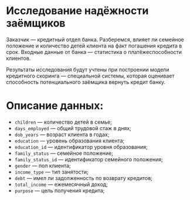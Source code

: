 # Исследование надёжности заёмщиков
Заказчик — кредитный отдел банка. Разберемся, влияет ли семейное положение и количество детей клиента на факт погашения кредита в срок. Входные данные от банка — статистика о платёжеспособности клиентов.

Результаты исследования будут учтены при построении модели кредитного скоринга — специальной системы, которая оценивает способность потенциального заёмщика вернуть кредит банку.

# Описание данных:
  * `children` — количество детей в семье;
  * `days_employed` — общий трудовой стаж в днях;
  * `dob_years` — возраст клиента в годах;
  * `education` — уровень образования клиента;
  * `education_id` — идентификатор уровня образования;
  * `family_status` — семейное положение;
  * `family_status_id` — идентификатор семейного положения;
  * `gender` — пол клиента;
  * `income_type` — тип занятости;
  * `debt` — имел ли задолженность по возврату кредитов;
  * `total_income` — ежемесячный доход;
  * `purpose` — цель получения кредита;
